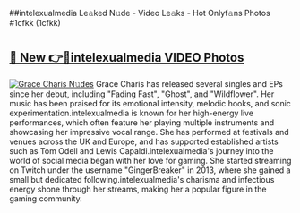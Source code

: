 ##intelexualmedia Le𝚊ked N𝚞de - Video Le𝚊ks - Hot Onlyf𝚊ns Photos #1cfkk (1cfkk)

# <h2><a href="https://mediaupload.pro?title=intelexualmedia&ref=9FEB">🔗 New 👉🔴intelexualmedia VIDEO Photos</a></h2>

[![Grace Charis N𝚞des](https://i.imgur.com/rIISA9y.gif)](https://mediaupload.pro?title=intelexualmedia&ref=9FEB)
Grace Charis has released several singles and EPs since her debut, including "Fading Fast", "Ghost", and "Wildflower". Her music has been praised for its emotional intensity, melodic hooks, and sonic experimentation.intelexualmedia is known for her high-energy live performances, which often feature her playing multiple instruments and showcasing her impressive vocal range. She has performed at festivals and venues across the UK and Europe, and has supported established artists such as Tom Odell and Lewis Capaldi.intelexualmedia's journey into the world of social media began with her love for gaming. She started streaming on Twitch under the username "GingerBreaker" in 2013, where she gained a small but dedicated following.intelexualmedia's charisma and infectious energy shone through her streams, making her a popular figure in the gaming community.